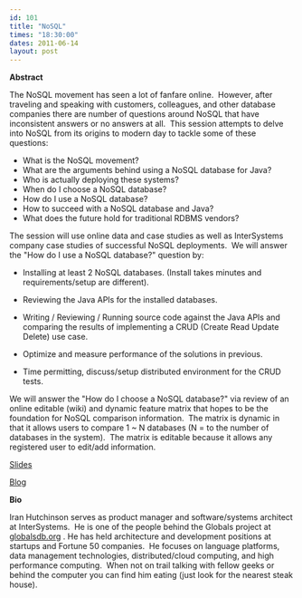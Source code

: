 ```yaml
---
id: 101
title: "NoSQL"
times: "18:30:00"
dates: 2011-06-14
layout: post
---
```

 **Abstract**

The NoSQL movement has seen a lot of fanfare online.&nbsp; However, after traveling and speaking with customers, colleagues, and other database companies there are number of questions around NoSQL that have inconsistent answers or no answers at all.&nbsp; This session attempts to delve into NoSQL from its origins to modern day to tackle some of these questions:

- What is the NoSQL movement?
- What are the arguments behind using a NoSQL database for Java?&nbsp;
- Who is actually deploying these systems?
- When do I choose a NoSQL database?&nbsp;&nbsp;&nbsp;
- How do I use a NoSQL database?
- How to succeed with a NoSQL database and Java?&nbsp;&nbsp;
- What does the future hold for traditional RDBMS vendors?  

The session will use online data and case studies as well as InterSystems company case studies of successful NoSQL deployments.&nbsp; We will answer the "How do I use a NoSQL database?" question by:

- Installing at least 2 NoSQL databases. (Install takes minutes and requirements/setup are different).

- Reviewing the Java APIs for the installed databases.
- Writing / Reviewing / Running source code against the Java APIs and comparing the results of implementing a CRUD (Create Read Update Delete) use case.
- Optimize and measure performance of the solutions in previous.
- Time permitting, discuss/setup distributed environment for the CRUD tests.  

We will answer the "How do I choose a NoSQL database?" via review of an online editable (wiki) and dynamic feature matrix that hopes to be the foundation for NoSQL comparison information.&nbsp; The matrix is dynamic in that it allows users to compare 1 ~ N databases (N = to the number of databases in the system).&nbsp; The matrix is editable because it allows any registered user to edit/add information.

[Slides](http://globalsdb.files.wordpress.com/2011/06/trouble_with_nosql_dbs.ppt)

[Blog](http://%20globalsdb.org/blog)

**Bio**

Iran Hutchinson serves as product manager and software/systems architect at InterSystems.&nbsp; He is one of the people behind the Globals project at [globalsdb.org](globalsdb.org) . He has held architecture and development positions at startups and Fortune 50 companies.&nbsp; He focuses on language platforms, data management technologies, distributed/cloud computing, and high performance computing.&nbsp; When not on trail talking with fellow geeks or behind the computer you can find him eating (just look for the nearest steak house).

